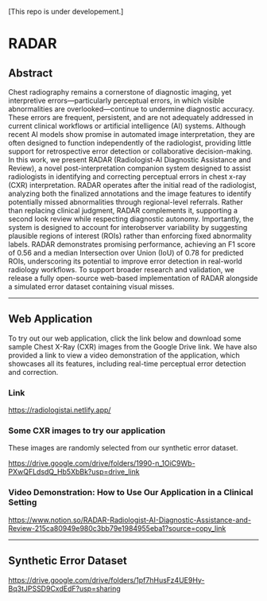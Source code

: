 [This repo is under developement.]
# RADAR

## Abstract

Chest radiography remains a cornerstone of diagnostic imaging, yet interpretive errors—particularly perceptual errors, in which visible abnormalities
are overlooked—continue to undermine diagnostic accuracy. These errors
are frequent, persistent, and are not adequately addressed in current clinical
workflows or artificial intelligence (AI) systems. Although recent AI models
show promise in automated image interpretation, they are often designed
to function independently of the radiologist, providing little support for retrospective error detection or collaborative decision-making. In this work,
we present RADAR (Radiologist-AI Diagnostic Assistance and Review), a
novel post-interpretation companion system designed to assist radiologists in
identifying and correcting perceptual errors in chest x-ray (CXR) interpretation. RADAR operates after the initial read of the radiologist, analyzing
both the finalized annotations and the image features to identify potentially
missed abnormalities through regional-level referrals. Rather than replacing clinical judgment, RADAR complements it, supporting a second look
review while respecting diagnostic autonomy. Importantly, the system is designed to account for interobserver variability by suggesting plausible regions
of interest (ROIs) rather than enforcing fixed abnormality labels. RADAR
demonstrates promising performance, achieving an F1 score of 0.56 and a
median Intersection over Union (IoU) of 0.78 for predicted ROIs, underscoring its potential to improve error detection in real-world radiology workflows.
To support broader research and validation, we release a fully open-source
web-based implementation of RADAR alongside a simulated error dataset
containing visual misses.

------------------------------------------------------------------------

## Web Application

To try out our web application, click the link below and download some sample Chest X-Ray (CXR) images from the Google Drive link. We have also provided a link to view a video demonstration of the application, which showcases all its features, including real-time perceptual error detection and correction. 

### Link

https://radiologistai.netlify.app/ 

### Some CXR images to try our application 

These images are randomly selected from our synthetic error dataset.

https://drive.google.com/drive/folders/1990-n_1OiC9Wb-PXwQFLdsdQ_Hb5XbBk?usp=drive_link

### Video Demonstration: How to Use Our Application in a Clinical Setting

https://www.notion.so/RADAR-Radiologist-AI-Diagnostic-Assistance-and-Review-215ca80949e980c3bb79e1984955eba1?source=copy_link

------------------------------------------------------------------------

## Synthetic Error Dataset

https://drive.google.com/drive/folders/1pf7hHusFz4UE9Hy-Bq3tJPSSD9CxdEdF?usp=sharing

